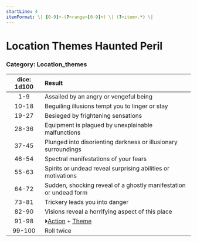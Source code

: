```yaml
---
startLine: 4
itemFormat: \| [0-9]+-(?<range>[0-9]+) \| (?<item>.*) \|
---
```

# Location Themes Haunted Peril
### Category: Location_themes

| dice: 1d100 | Result |
|:----:|:-------|
| 1-9 | Assailed by an angry or vengeful being |
| 10-18 | Beguiling illusions tempt you to linger or stay |
| 19-27 | Besieged by frightening sensations |
| 28-36 | Equipment is plagued by unexplainable malfunctions |
| 37-45 | Plunged into disorienting darkness or illusionary surroundings |
| 46-54 | Spectral manifestations of your fears |
| 55-63 | Spirits or undead reveal surprising abilities or motivations |
| 64-72 | Sudden, shocking reveal of a ghostly manifestation or undead form |
| 73-81 | Trickery leads you into danger |
| 82-90 | Visions reveal a horrifying aspect of this place |
| 91-98 | ⏵[Action](Core_Action.md) + [Theme](Core_Theme.md) |
| 99-100 | Roll twice |